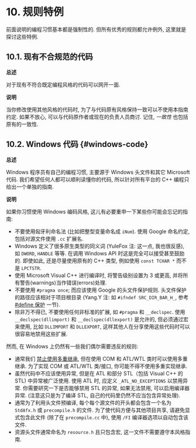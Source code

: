 # 10. 规则特例

前面说明的编程习惯基本都是强制性的. 但所有优秀的规则都允许例外,
这里就是探讨这些特例.

## 10.1. 现有不合规范的代码

**总述**

对于现有不符合既定编程风格的代码可以网开一面.

**说明**

当你修改使用其他风格的代码时,
为了与代码原有风格保持一致可以不使用本指南约定. 如果不放心,
可以与代码原作者或现在的负责人员商讨. 记住, *一致性* 也包括原有的一致性.

## 10.2. Windows 代码 {#windows-code}

**总述**

Windows 程序员有自己的编程习惯, 主要源于 Windows 头文件和其它 Microsoft
代码. 我们希望任何人都可以顺利读懂你的代码, 所以针对所有平台的 C++
编程只给出一个单独的指南.

**说明**

如果你习惯使用 Windows 编码风格,
这儿有必要重申一下某些你可能会忘记的指南:

-   不要使用匈牙利命名法 (比如把整型变量命名成 `iNum`). 使用 Google
    命名约定, 包括对源文件使用 `.cc` 扩展名.
-   Windows 定义了很多原生类型的同义词 (YuleFox 注: 这一点, 我也很反感),
    如 `DWORD`, `HANDLE` 等等. 在调用 Windows API
    时这是完全可以接受甚至鼓励的. 即使如此, 还是尽量使用原有的 C++ 类型,
    例如使用 `const TCHAR *` 而不是 `LPCTSTR`.
-   使用 Microsoft Visual C++ 进行编译时, 将警告级别设置为 3 或更高,
    并将所有警告(warnings)当作错误(errors)处理.
-   不要使用 `#pragma once`; 而应该使用 Google 的头文件保护规则.
    头文件保护的路径应该相对于项目根目录 (Yang.Y 注: 如
    `#ifndef SRC_DIR_BAR_H_`, 参考
    [#define 保护](headers#define-guard) 一节).
-   除非万不得已, 不要使用任何非标准的扩展, 如 `#pragma` 和
    `__declspec`. 使用 `__declspec(dllimport)` 和
    `__declspec(dllexport)` 是允许的, 但必须通过宏来使用, 比如
    `DLLIMPORT` 和 `DLLEXPORT`,
    这样其他人在分享使用这些代码时可以很容易地禁用这些扩展.

然而, 在 Windows 上仍然有一些我们偶尔需要违反的规则:

-   通常我们 [禁止使用多重继承](classes#multiple-inheritance), 但在使用 COM 和 ATL/WTL 类时可以使用多重继承. 为了实现
    COM 或 ATL/WTL 类/接口, 你可能不得不使用多重实现继承.
-   虽然代码中不应该使用异常, 但是在 ATL 和部分 STL（包括 Visual C++ 的
    STL) 中异常被广泛使用. 使用 ATL 时, 应定义 `_ATL_NO_EXCEPTIONS`
    以禁用异常. 你需要研究一下是否能够禁用 STL 的异常, 如果无法禁用,
    可以启用编译器异常. (注意这只是为了编译 STL,
    自己的代码里仍然不应当包含异常处理).
-   通常为了利用头文件预编译, 每个每个源文件的开头都会包含一个名为
    `StdAfx.h` 或 `precompile.h` 的文件. 为了使代码方便与其他项目共享,
    请避免显式包含此文件 (除了在 `precompile.cc` 中), 使用 `/FI`
    编译器选项以自动包含该文件.
-   资源头文件通常命名为 `resource.h` 且只包含宏,
    这一文件不需要遵守本风格指南.

